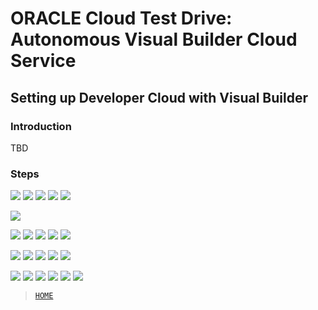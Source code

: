 # ORACLE Cloud Test Drive: Autonomous Visual Builder Cloud Service

## Setting up Developer Cloud with Visual Builder

### Introduction
TBD

### Steps

![](../resources/images/devcs/devcs1.png)
![](../resources/images/devcs/devcs2.png)
![](../resources/images/devcs/devcs3.png)
![](../resources/images/devcs/devcs4.png)
![](../resources/images/devcs/devcs5.png)

![](../resources/images/devcs/devcs10.png)

![](../resources/images/devcs/devcs11.png)
![](../resources/images/devcs/devcs12.png)
![](../resources/images/devcs/devcs13.png)
![](../resources/images/devcs/devcs14.png)
![](../resources/images/devcs/devcs15.png)

![](../resources/images/devcs/devcs16.png)
![](../resources/images/devcs/devcs17.png)
![](../resources/images/devcs/devcs18.png)
![](../resources/images/devcs/devcs19.png)
![](../resources/images/devcs/devcs20.png)

![](../resources/images/devcs/devcs21.png)
![](../resources/images/devcs/devcs22.png)
![](../resources/images/devcs/devcs23.png)
![](../resources/images/devcs/devcs24.png)
![](../resources/images/devcs/devcs25.png)
![](../resources/images/devcs/devcs26.png)

> [`HOME`](../README.md)
